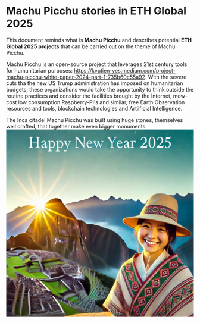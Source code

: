 # Machu Picchu stories in ETH Global 2025
This document reminds what is **Machu Picchu** and describes potential **ETH Global 2025 projects** that can be carried out on the theme of Machu Picchu.

Machu Picchu is an open-source project that leverages 21st century tools for humanitarian purposes: https://kvutien-yes.medium.com/project-machu-picchu-white-paper-2024-part-1-735b60c55a92. With the severe cuts tha the new US Trump administration has imposed on humanitarian budgets, these organizations would take the opportunity to think outside the routine practices and consider the facilities brought by the Internet, mow-cost low consumption Raspberry-Pi's and similar, free Earth Observation resources and tools, blockchain technologies and Artiificial Intelligence.

The Inca citadel Machu Picchu was built using huge stones, themselves well crafted, that together make even bigger monuments.
![Git basics](./images/0-Machu_Picchu-2025.jpg)
